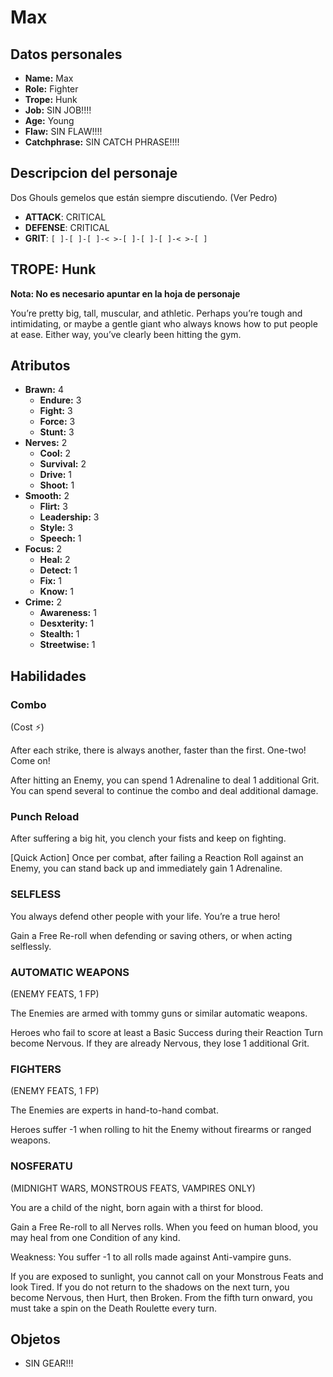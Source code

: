 
# Max

## Datos personales

* **Name:** Max
* **Role:** Fighter
* **Trope:** Hunk
* **Job:** SIN JOB!!!!
* **Age:** Young
* **Flaw:** SIN FLAW!!!!
* **Catchphrase:** SIN CATCH PHRASE!!!!

## Descripcion del personaje

Dos Ghouls gemelos que están siempre discutiendo. (Ver Pedro)

- **ATTACK**: CRITICAL
- **DEFENSE**: CRITICAL
- **GRIT**: `[ ]-[ ]-[ ]-< >-[ ]-[ ]-[ ]-< >-[ ]`


## TROPE: Hunk

**Nota: No es necesario apuntar en la hoja de personaje**

You’re pretty big, tall, muscular, and athletic. Perhaps you’re tough and intimidating, or maybe a gentle giant who always knows how to put people at ease. Either way, you’ve clearly been hitting the gym.

## Atributos

* **Brawn:** 4
    * **Endure:** 3
    * **Fight:** 3
    * **Force:** 3
    * **Stunt:** 3
* **Nerves:** 2
    * **Cool:** 2
    * **Survival:** 2
    * **Drive:** 1
    * **Shoot:** 1
* **Smooth:** 2
    * **Flirt:** 3
    * **Leadership:** 3
    * **Style:** 3
    * **Speech:** 1
* **Focus:** 2
    * **Heal:** 2
    * **Detect:** 1
    * **Fix:** 1
    * **Know:** 1
* **Crime:** 2
    * **Awareness:** 1
    * **Desxterity:** 1
    * **Stealth:** 1
    * **Streetwise:** 1


## Habilidades

### Combo

(Cost ⚡)

After each strike, there is always another, faster than the first. One-two! Come on! 

After hitting an Enemy, you can spend 1 Adrenaline to deal 1 additional Grit. You can spend several to continue the combo and deal additional damage.


### Punch Reload

After suffering a big hit, you clench your fists and keep on fighting.

[Quick Action] Once per combat, after failing a Reaction Roll against an Enemy, you can stand back up and immediately gain 1 Adrenaline.


### SELFLESS

You always defend other people with your life. You’re a true hero!

Gain a Free Re-roll when defending or saving others, or when acting selflessly.


### AUTOMATIC WEAPONS

(ENEMY FEATS, 1 FP)

The Enemies are armed with tommy guns or similar automatic weapons.

Heroes who fail to score at least a Basic Success during their Reaction Turn become Nervous. If they are already Nervous, they lose 1 additional Grit.


### FIGHTERS

(ENEMY FEATS, 1 FP)

The Enemies are experts in hand-to-hand combat.

Heroes suffer -1 when rolling to hit the Enemy without firearms or ranged weapons.


### NOSFERATU

(MIDNIGHT WARS, MONSTROUS FEATS, VAMPIRES ONLY)

You are a child of the night, born again with a thirst for blood.

Gain a Free Re-roll to all Nerves rolls. When you feed on human blood, you may heal from one Condition of any kind.

Weakness: You suffer -1 to all rolls made against Anti-vampire guns.

If you are exposed to sunlight, you cannot call on your Monstrous Feats and look Tired. If you do not return to the shadows on the next turn, you become Nervous, then Hurt, then Broken. From the fifth turn onward, you must take a spin on the Death Roulette every turn.




## Objetos

* SIN GEAR!!!

